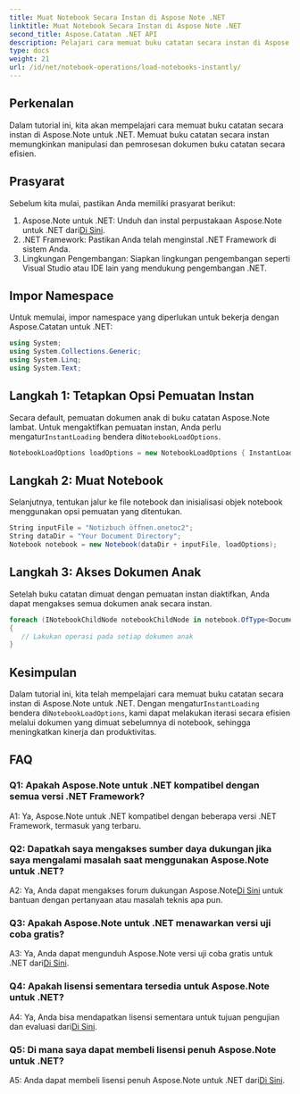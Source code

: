 ```yaml
---
title: Muat Notebook Secara Instan di Aspose Note .NET
linktitle: Muat Notebook Secara Instan di Aspose Note .NET
second_title: Aspose.Catatan .NET API
description: Pelajari cara memuat buku catatan secara instan di Aspose.Note untuk .NET guna meningkatkan efisiensi dan produktivitas pemrosesan dokumen.
type: docs
weight: 21
url: /id/net/notebook-operations/load-notebooks-instantly/
---
```

## Perkenalan

Dalam tutorial ini, kita akan mempelajari cara memuat buku catatan secara instan di Aspose.Note untuk .NET. Memuat buku catatan secara instan memungkinkan manipulasi dan pemrosesan dokumen buku catatan secara efisien.

## Prasyarat

Sebelum kita mulai, pastikan Anda memiliki prasyarat berikut:

1.  Aspose.Note untuk .NET: Unduh dan instal perpustakaan Aspose.Note untuk .NET dari[Di Sini](https://releases.aspose.com/note/net/).
2. .NET Framework: Pastikan Anda telah menginstal .NET Framework di sistem Anda.
3. Lingkungan Pengembangan: Siapkan lingkungan pengembangan seperti Visual Studio atau IDE lain yang mendukung pengembangan .NET.

## Impor Namespace

Untuk memulai, impor namespace yang diperlukan untuk bekerja dengan Aspose.Catatan untuk .NET:

```csharp
using System;
using System.Collections.Generic;
using System.Linq;
using System.Text;
```

## Langkah 1: Tetapkan Opsi Pemuatan Instan

 Secara default, pemuatan dokumen anak di buku catatan Aspose.Note lambat. Untuk mengaktifkan pemuatan instan, Anda perlu mengatur`InstantLoading` bendera di`NotebookLoadOptions`.

```csharp
NotebookLoadOptions loadOptions = new NotebookLoadOptions { InstantLoading = true };
```

## Langkah 2: Muat Notebook

Selanjutnya, tentukan jalur ke file notebook dan inisialisasi objek notebook menggunakan opsi pemuatan yang ditentukan.

```csharp
String inputFile = "Notizbuch öffnen.onetoc2";
String dataDir = "Your Document Directory";
Notebook notebook = new Notebook(dataDir + inputFile, loadOptions);
```

## Langkah 3: Akses Dokumen Anak

Setelah buku catatan dimuat dengan pemuatan instan diaktifkan, Anda dapat mengakses semua dokumen anak secara instan.

```csharp
foreach (INotebookChildNode notebookChildNode in notebook.OfType<Document>()) 
{
   // Lakukan operasi pada setiap dokumen anak
}
```

## Kesimpulan

Dalam tutorial ini, kita telah mempelajari cara memuat buku catatan secara instan di Aspose.Note untuk .NET. Dengan mengatur`InstantLoading` bendera di`NotebookLoadOptions`, kami dapat melakukan iterasi secara efisien melalui dokumen yang dimuat sebelumnya di notebook, sehingga meningkatkan kinerja dan produktivitas.

## FAQ

### Q1: Apakah Aspose.Note untuk .NET kompatibel dengan semua versi .NET Framework?

A1: Ya, Aspose.Note untuk .NET kompatibel dengan beberapa versi .NET Framework, termasuk yang terbaru.

### Q2: Dapatkah saya mengakses sumber daya dukungan jika saya mengalami masalah saat menggunakan Aspose.Note untuk .NET?

 A2: Ya, Anda dapat mengakses forum dukungan Aspose.Note[Di Sini](https://forum.aspose.com/c/note/28) untuk bantuan dengan pertanyaan atau masalah teknis apa pun.

### Q3: Apakah Aspose.Note untuk .NET menawarkan versi uji coba gratis?

 A3: Ya, Anda dapat mengunduh Aspose.Note versi uji coba gratis untuk .NET dari[Di Sini](https://releases.aspose.com/).

### Q4: Apakah lisensi sementara tersedia untuk Aspose.Note untuk .NET?

 A4: Ya, Anda bisa mendapatkan lisensi sementara untuk tujuan pengujian dan evaluasi dari[Di Sini](https://purchase.aspose.com/temporary-license/).

### Q5: Di mana saya dapat membeli lisensi penuh Aspose.Note untuk .NET?

 A5: Anda dapat membeli lisensi penuh Aspose.Note untuk .NET dari[Di Sini](https://purchase.aspose.com/buy).